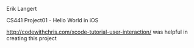 Erik Langert

CS441 Project01 - Hello World in iOS

http://codewithchris.com/xcode-tutorial-user-interaction/ was helpful in creating this project